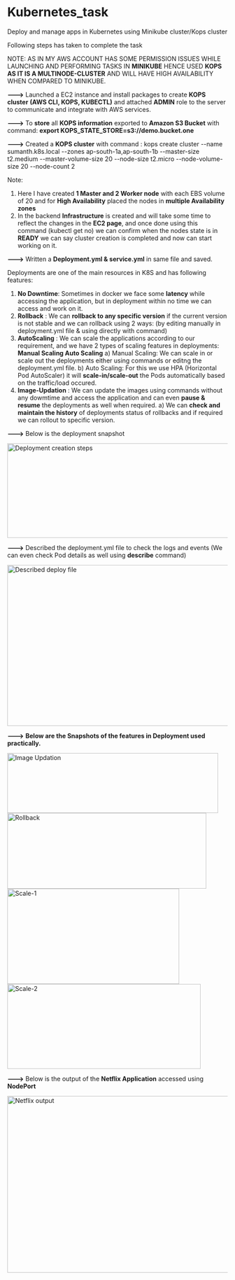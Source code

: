 # Kubernetes_task
Deploy and manage apps in Kubernetes using Minikube cluster/Kops cluster

Following steps has taken to complete the task

NOTE: AS IN MY AWS ACCOUNT HAS SOME PERMISSION ISSUES WHILE LAUNCHING AND PERFORMING TASKS IN **MINIKUBE** HENCE USED **KOPS AS IT IS A MULTINODE-CLUSTER** AND WILL HAVE HIGH AVAILABILITY WHEN COMPARED TO MINIKUBE.

**--->** Launched a EC2 instance and install packages to create **KOPS cluster** **(AWS CLI, KOPS, KUBECTL)** and attached **ADMIN** role to the server to communicate and integrate with AWS services.

**--->** To **store** all **KOPS information** exported to **Amazon S3 Bucket** with command: **export KOPS_STATE_STORE=s3://demo.bucket.one**

**--->** Created a **KOPS cluster** with command : kops create cluster --name sumanth.k8s.local --zones ap-south-1a,ap-south-1b --master-size t2.medium --master-volume-size 20 --node-size t2.micro --node-volume-size 20 --node-count 2

Note: 
1. Here I have created **1 Master and 2 Worker node** with each EBS volume of 20 and for **High Availability** placed the nodes in **multiple Availability zones**
2. In the backend **Infrastructure** is created and will take some time to reflect the changes in the **EC2 page**, and once done using this command (kubectl get no) we can confirm when the nodes state is in **READY** we can say cluster creation is completed and now can start working on it.

**--->** Written a **Deployment.yml & service.yml** in same file and saved. 

Deployments are one of the main resources in K8S and has following features:

1. **No Downtime**: Sometimes in docker we face some **latency** while accessing the application, but in deployment within no time we can access and work on it.
2. **Rollback** : We can **rollback to any specific version** if the current version is not stable and we can rollback using 2 ways: (by editing manually in deployment.yml file & using directly with command)
3. **AutoScaling** : We can scale the applications according to our requirement, and we have 2 types of scaling features in deployments: **Manual Scaling Auto Scaling**
   a) Manual Scaling: We can scale in or scale out the deployments either using commands or editng the deployment.yml file.
   b) Auto Scaling: For this we use HPA (Horizontal Pod AutoScaler) it will **scale-in/scale-out** the Pods automatically based on the traffic/load occured.
4. **Image-Updation** : We can update the images using commands without any dowmtime and access the application and can even **pause & resume** the deployments as well when required.
   a) We can **check and maintain the history** of deployments status of rollbacks and if required we can rollout to specific version.


**--->** Below is the deployment snapshot

<img width="625" height="216" alt="Deployment creation steps" src="https://github.com/user-attachments/assets/5ddd1adc-4c24-4701-86eb-9f43f6f59ef4" />

**--->** Described the deployment.yml file to check the logs and events (We can even check Pod details as well using **describe** command)

<img width="610" height="368" alt="Described deploy file" src="https://github.com/user-attachments/assets/cfaea570-7f5b-4c5d-af67-b733f4dc1f99" />

**--->** **Below are the Snapshots of the features in Deployment used practically.**

<img width="482" height="137" alt="Image Updation" src="https://github.com/user-attachments/assets/d3e4f1a4-f216-4408-91df-d7280c8665d5" />

<img width="455" height="173" alt="Rollback" src="https://github.com/user-attachments/assets/c8ce0141-f82f-46a5-9762-f2695797c1e2" />

<img width="393" height="218" alt="Scale-1" src="https://github.com/user-attachments/assets/a601f08c-9f41-40a1-b643-325b7529bed7" />

<img width="442" height="194" alt="Scale-2" src="https://github.com/user-attachments/assets/3621f07d-db90-4725-a5ef-557f2ab8bf20" />

**--->** Below is the output of the **Netflix Application** accessed using **NodePort** 

<img width="670" height="404" alt="Netflix output" src="https://github.com/user-attachments/assets/d70460c5-9a90-46fe-bb4d-e89f87e2a11e" />



